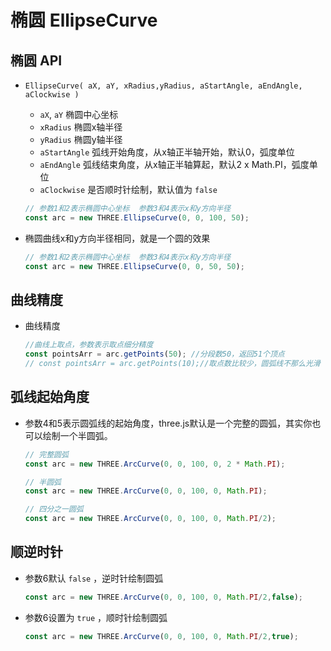 # 椭圆 EllipseCurve

## 椭圆 API

+ `EllipseCurve( aX, aY, xRadius,yRadius, aStartAngle, aEndAngle, aClockwise )`

  + `aX`, `aY` 椭圆中心坐标
  + `xRadius` 椭圆x轴半径
  + `yRadius` 椭圆y轴半径
  + `aStartAngle` 弧线开始角度，从x轴正半轴开始，默认0，弧度单位
  + `aEndAngle` 弧线结束角度，从x轴正半轴算起，默认2 x Math.PI，弧度单位
  + `aClockwise` 是否顺时针绘制，默认值为 `false`

  ```js
  // 参数1和2表示椭圆中心坐标  参数3和4表示x和y方向半径
  const arc = new THREE.EllipseCurve(0, 0, 100, 50);
  ```

+ 椭圆曲线x和y方向半径相同，就是一个圆的效果

  ```js
  // 参数1和2表示椭圆中心坐标  参数3和4表示x和y方向半径
  const arc = new THREE.EllipseCurve(0, 0, 50, 50);
  ```

## 曲线精度

+ 曲线精度

  ```js
  //曲线上取点，参数表示取点细分精度
  const pointsArr = arc.getPoints(50); //分段数50，返回51个顶点
  // const pointsArr = arc.getPoints(10);//取点数比较少，圆弧线不那么光滑
  ```

## 弧线起始角度

+ 参数4和5表示圆弧线的起始角度，three.js默认是一个完整的圆弧，其实你也可以绘制一个半圆弧。

  ```js
  // 完整圆弧
  const arc = new THREE.ArcCurve(0, 0, 100, 0, 2 * Math.PI);
  ```

  ```js
  // 半圆弧
  const arc = new THREE.ArcCurve(0, 0, 100, 0, Math.PI);
  ```

  ```js
  // 四分之一圆弧
  const arc = new THREE.ArcCurve(0, 0, 100, 0, Math.PI/2);
  ```

## 顺逆时针

+ 参数6默认 `false` ，逆时针绘制圆弧

  ```js
  const arc = new THREE.ArcCurve(0, 0, 100, 0, Math.PI/2,false);
  ```

+ 参数6设置为 `true` ，顺时针绘制圆弧

  ```js
  const arc = new THREE.ArcCurve(0, 0, 100, 0, Math.PI/2,true);
  ```
